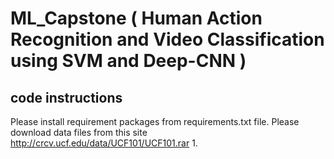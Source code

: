 # ML_Capstone ( Human Action Recognition and Video Classification using SVM and Deep-CNN )

## code instructions
Please install requirement packages from requirements.txt file.
Please download data files from this site http://crcv.ucf.edu/data/UCF101/UCF101.rar
1. 
